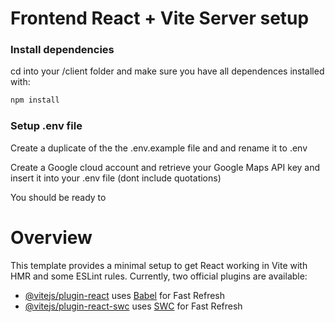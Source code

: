 # Frontend React + Vite Server setup

### Install dependencies
cd into your /client folder and make sure you have all dependences installed with:

```sh
npm install
```

### Setup .env file
Create a duplicate of the the .env.example file and and rename it to .env

Create a Google cloud account and retrieve your Google Maps API key and insert it into your .env file (dont include quotations)

You should be ready to 

# Overview

This template provides a minimal setup to get React working in Vite with HMR and some ESLint rules.
Currently, two official plugins are available:

- [@vitejs/plugin-react](https://github.com/vitejs/vite-plugin-react/blob/main/packages/plugin-react/README.md) uses [Babel](https://babeljs.io/) for Fast Refresh
- [@vitejs/plugin-react-swc](https://github.com/vitejs/vite-plugin-react-swc) uses [SWC](https://swc.rs/) for Fast Refresh
